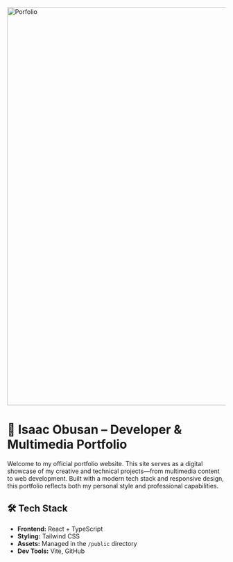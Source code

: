 
<img width="1920" height="917" alt="Porfolio" src="https://github.com/user-attachments/assets/3d544052-fd4d-4bca-82f4-f27b4217bb2f" />

# 🚀 Isaac Obusan – Developer & Multimedia Portfolio

Welcome to my official portfolio website. This site serves as a digital showcase of my creative and technical projects—from multimedia content to web development. Built with a modern tech stack and responsive design, this portfolio reflects both my personal style and professional capabilities.



## 🛠️ Tech Stack

- **Frontend:** React + TypeScript
- **Styling:** Tailwind CSS
- **Assets:** Managed in the `/public` directory
- **Dev Tools:** Vite, GitHub
